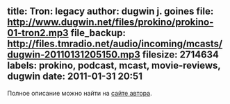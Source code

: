 title: Tron: legacy
author: dugwin j. goines
file: http://www.dugwin.net/files/prokino/prokino-01-tron2.mp3
file_backup: http://files.tmradio.net/audio/incoming/mcasts/dugwin-20110131205150.mp3
filesize: 2714634
labels: prokino, podcast, mcast, movie-reviews, dugwin
date: 2011-01-31 20:51
---
<p>Полное описание можно найти на <a href="http://www.dugwin.net/rss/podcast/blog/00113.html">сайте автора</a>.</p>
